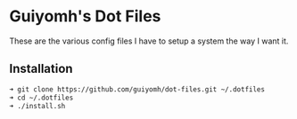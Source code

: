 # Guiyomh's Dot Files

These are the various config files I have to setup a system the way I want it.

## Installation

```bash
➜ git clone https://github.com/guiyomh/dot-files.git ~/.dotfiles
➜ cd ~/.dotfiles
➜ ./install.sh
```
